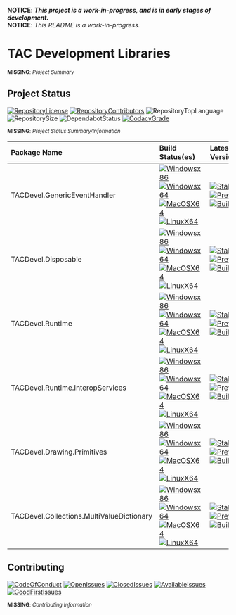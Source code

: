 **NOTICE**: ***This project is a work-in-progress, and is in early stages of development.***  
**NOTICE**: *This README is a work-in-progress.*

# TAC Development Libraries

<small>**MISSING**: *Project Summary*</small>

## Project Status

[![RepositoryLicense][Repository.License.Badge]][Repository.License.Link]
[![RepositoryContributors][Repository.Contributors.Badge]][Repository.Contributors.Link]
![RepositoryTopLanguage][Repository.TopLanguage.Badge]
![RepositorySize][Repository.Size.Badge]
![DependabotStatus][Dependabot.Badge]
[![CodacyGrade][Codacy.Badge]][Codacy.Link]


<small>**MISSING**: *Project Status Summary/Information*</small>

| Package Name                              | Build Status(es) | Latest Version(s) | Target Framework(s) |
| :---------------------------------------- | :--------------- | :---------------- | :------------------ |
| TACDevel.GenericEventHandler              | [![Windowsx86][Build.TACDevel.GenericEventHandler.WindowsX86]][Build.Link]<br/>[![Windowsx64][Build.TACDevel.GenericEventHandler.WindowsX64]][Build.Link]<br/>[![MacOSX64][Build.TACDevel.GenericEventHandler.MacOSX64]][Build.Link]<br/>[![LinuxX64][Build.TACDevel.GenericEventHandler.LinuxX64]][Build.Link] | [![Stable][Package.TACDevel.GenericEventHandler.Stable]][Package.TACDevel.GenericEventHandler.Stable.Link]<br/>[![Preview][Package.TACDevel.GenericEventHandler.Preview]][Package.TACDevel.GenericEventHandler.Preview.Link]<br/>[![Build][Package.TACDevel.GenericEventHandler.Build]][Package.TACDevel.GenericEventHandler.Build.Link] | ![NETStandard21][Framework.NETStandard21] |
| TACDevel.Disposable                       | [![Windowsx86][Build.TACDevel.Disposable.WindowsX86]][Build.Link]<br/>[![Windowsx64][Build.TACDevel.Disposable.WindowsX64]][Build.Link]<br/>[![MacOSX64][Build.TACDevel.Disposable.MacOSX64]][Build.Link]<br/>[![LinuxX64][Build.TACDevel.Disposable.LinuxX64]][Build.Link] | [![Stable][Package.TACDevel.Disposable.Stable]][Package.TACDevel.Disposable.Stable.Link]<br/>[![Preview][Package.TACDevel.Disposable.Preview]][Package.TACDevel.Disposable.Preview.Link]<br/>[![Build][Package.TACDevel.Disposable.Build]][Package.TACDevel.Disposable.Build.Link] | ![NETStandard21][Framework.NETStandard21] |
| TACDevel.Runtime                          | [![Windowsx86][Build.TACDevel.Runtime.WindowsX86]][Build.Link]<br/>[![Windowsx64][Build.TACDevel.Runtime.WindowsX64]][Build.Link]<br/>[![MacOSX64][Build.TACDevel.Runtime.MacOSX64]][Build.Link]<br/>[![LinuxX64][Build.TACDevel.Runtime.LinuxX64]][Build.Link] | [![Stable][Package.TACDevel.Runtime.Stable]][Package.TACDevel.Runtime.Stable.Link]<br/>[![Preview][Package.TACDevel.Runtime.Preview]][Package.TACDevel.Runtime.Preview.Link]<br/>[![Build][Package.TACDevel.Runtime.Build]][Package.TACDevel.Runtime.Build.Link] | ![NETStandard21][Framework.NETStandard21] |
| TACDevel.Runtime.InteropServices          | [![Windowsx86][Build.TACDevel.Runtime.InteropServices.WindowsX86]][Build.Link]<br/>[![Windowsx64][Build.TACDevel.Runtime.InteropServices.WindowsX64]][Build.Link]<br/>[![MacOSX64][Build.TACDevel.Runtime.InteropServices.MacOSX64]][Build.Link]<br/>[![LinuxX64][Build.TACDevel.Runtime.InteropServices.LinuxX64]][Build.Link] | [![Stable][Package.TACDevel.Runtime.InteropServices.Stable]][Package.TACDevel.Runtime.InteropServices.Stable.Link]<br/>[![Preview][Package.TACDevel.Runtime.InteropServices.Preview]][Package.TACDevel.Runtime.InteropServices.Preview.Link]<br/>[![Build][Package.TACDevel.Runtime.InteropServices.Build]][Package.TACDevel.Runtime.InteropServices.Build.Link] | ![NETStandard21][Framework.NETStandard21] |
| TACDevel.Drawing.Primitives               | [![Windowsx86][Build.TACDevel.Drawing.Primitives.WindowsX86]][Build.Link]<br/>[![Windowsx64][Build.TACDevel.Drawing.Primitives.WindowsX64]][Build.Link]<br/>[![MacOSX64][Build.TACDevel.Drawing.Primitives.MacOSX64]][Build.Link]<br/>[![LinuxX64][Build.TACDevel.Drawing.Primitives.LinuxX64]][Build.Link] | [![Stable][Package.TACDevel.Drawing.Primitives.Stable]][Package.TACDevel.Drawing.Primitives.Stable.Link]<br/>[![Preview][Package.TACDevel.Drawing.Primitives.Preview]][Package.TACDevel.Drawing.Primitives.Preview.Link]<br/>[![Build][Package.TACDevel.Drawing.Primitives.Build]][Package.TACDevel.Drawing.Primitives.Build.Link] | ![NETStandard21][Framework.NETStandard21] |
| TACDevel.Collections.MultiValueDictionary | [![Windowsx86][Build.TACDevel.Collections.MultiValueDictionary.WindowsX86]][Build.Link]<br/>[![Windowsx64][Build.TACDevel.Collections.MultiValueDictionary.WindowsX64]][Build.Link]<br/>[![MacOSX64][Build.TACDevel.Collections.MultiValueDictionary.MacOSX64]][Build.Link]<br/>[![LinuxX64][Build.TACDevel.Collections.MultiValueDictionary.LinuxX64]][Build.Link] | [![Stable][Package.TACDevel.Collections.MultiValueDictionary.Stable]][Package.TACDevel.Collections.MultiValueDictionary.Stable.Link]<br/>[![Preview][Package.TACDevel.Collections.MultiValueDictionary.Preview]][Package.TACDevel.Collections.MultiValueDictionary.Preview.Link]<br/>[![Build][Package.TACDevel.Collections.MultiValueDictionary.Build]][Package.TACDevel.Collections.MultiValueDictionary.Build.Link] | ![NETStandard21][Framework.NETStandard21] |

[Repository.License.Badge]: https://img.shields.io/badge/License-MIT-gray?logo=open-source-initiative&logoColor=white
[Repository.License.Link]: https://github.com/tom-corwin/tacdevlibs/blob/master/LICENSE.md
[Repository.Contributors.Badge]: https://img.shields.io/github/contributors-anon/tom-corwin/tacdevlibs?color=gray&label=Contributors&logo=github
[Repository.Contributors.Link]: https://github.com/tom-corwin/tacdevlibs/graphs/contributors
[Repository.TopLanguage.Badge]: https://img.shields.io/github/languages/top/tom-corwin/tacdevlibs?color=%2305930C&label=C%23%20%288.0%29&logo=github
[Repository.Size.Badge]: https://img.shields.io/github/repo-size/tom-corwin/tacdevlibs?color=gray&label=Size&logo=github
[Dependabot.Badge]: https://badgen.net/dependabot/tom-corwin/tacdevlibs/?icon=dependabot&label=Dependabot
[Codacy.Badge]: https://img.shields.io/codacy/grade/ddc482a56b6349b0958d1eb65d0c047a?label=Code%20Quality&logo=codacy
[Codacy.Link]: https://app.codacy.com/manual/tom-corwin/tacdevlibs/dashboard
[Build.Link]: http://localhost
[Framework.NETStandard21]: https://img.shields.io/badge/TargetFramework-netstandard2.1-blue?logo=.net
[Framework.NETCoreApp31]: https://img.shields.io/badge/TargetFramework-netcoreapp3.1-blue?logo=.net
[Build.TACDevel.GenericEventHandler.WindowsX86]: http://localhost
[Build.TACDevel.GenericEventHandler.WindowsX64]: http://localhost
[Build.TACDevel.GenericEventHandler.MacOSX64]: http://localhost
[Build.TACDevel.GenericEventHandler.LinuxX64]: http://localhost
[Package.TACDevel.GenericEventHandler.Stable]: https://img.shields.io/nuget/v/TACDevel.GenericEventHandler?color=blue&label=Stable&logo=nuget&logoColor=blue
[Package.TACDevel.GenericEventHandler.Preview]: https://img.shields.io/nuget/vpre/TACDevel.GenericEventHandler?color=blueviolet&label=Preview&logo=nuget&logoColor=blue
[Package.TACDevel.GenericEventHandler.Build]: https://img.shields.io/myget/tacdevlibs/vpre/TACDevel.GenericEventHandler?color=orange&label=Build&logo=nuget&logoColor=green
[Package.TACDevel.GenericEventHandler.Stable.Link]: http://localhost
[Package.TACDevel.GenericEventHandler.Preview.Link]: http://localhost
[Package.TACDevel.GenericEventHandler.Build.Link]: http://localhost
[Build.TACDevel.Disposable.WindowsX86]: http://localhost
[Build.TACDevel.Disposable.WindowsX64]: http://localhost
[Build.TACDevel.Disposable.MacOSX64]: http://localhost
[Build.TACDevel.Disposable.LinuxX64]: http://localhost
[Package.TACDevel.Disposable.Stable]: https://img.shields.io/nuget/v/TACDevel.Disposable?color=blue&label=Stable&logo=nuget&logoColor=blue
[Package.TACDevel.Disposable.Preview]: https://img.shields.io/nuget/vpre/TACDevel.Disposable?color=blueviolet&label=Preview&logo=nuget&logoColor=blue
[Package.TACDevel.Disposable.Build]: https://img.shields.io/myget/tacdevlibs/vpre/TACDevel.Disposable?color=orange&label=Build&logo=nuget&logoColor=green
[Package.TACDevel.Disposable.Stable.Link]: http://localhost
[Package.TACDevel.Disposable.Preview.Link]: http://localhost
[Package.TACDevel.Disposable.Build.Link]: http://localhost
[Build.TACDevel.Runtime.WindowsX86]: http://localhost
[Build.TACDevel.Runtime.WindowsX64]: http://localhost
[Build.TACDevel.Runtime.MacOSX64]: http://localhost
[Build.TACDevel.Runtime.LinuxX64]: http://localhost
[Package.TACDevel.Runtime.Stable]: https://img.shields.io/nuget/v/TACDevel.Runtime?color=blue&label=Stable&logo=nuget&logoColor=blue
[Package.TACDevel.Runtime.Preview]: https://img.shields.io/nuget/vpre/TACDevel.Runtime?color=blueviolet&label=Preview&logo=nuget&logoColor=blue
[Package.TACDevel.Runtime.Build]: https://img.shields.io/myget/tacdevlibs/vpre/TACDevel.Runtime?color=orange&label=Build&logo=nuget&logoColor=green
[Package.TACDevel.Runtime.Stable.Link]: http://localhost
[Package.TACDevel.Runtime.Preview.Link]: http://localhost
[Package.TACDevel.Runtime.Build.Link]: http://localhost
[Build.TACDevel.Runtime.InteropServices.WindowsX86]: http://localhost
[Build.TACDevel.Runtime.InteropServices.WindowsX64]: http://localhost
[Build.TACDevel.Runtime.InteropServices.MacOSX64]: http://localhost
[Build.TACDevel.Runtime.InteropServices.LinuxX64]: http://localhost
[Package.TACDevel.Runtime.InteropServices.Stable]: https://img.shields.io/nuget/v/TACDevel.Runtime.InteropServices?color=blue&label=Stable&logo=nuget&logoColor=blue
[Package.TACDevel.Runtime.InteropServices.Preview]: https://img.shields.io/nuget/vpre/TACDevel.Runtime.InteropServices?color=blueviolet&label=Preview&logo=nuget&logoColor=blue
[Package.TACDevel.Runtime.InteropServices.Build]: https://img.shields.io/myget/tacdevlibs/vpre/TACDevel.Runtime.InteropServices?color=orange&label=Build&logo=nuget&logoColor=green
[Package.TACDevel.Runtime.InteropServices.Stable.Link]: http://localhost
[Package.TACDevel.Runtime.InteropServices.Preview.Link]: http://localhost
[Package.TACDevel.Runtime.InteropServices.Build.Link]: http://localhost
[Build.TACDevel.Drawing.Primitives.WindowsX86]: http://localhost
[Build.TACDevel.Drawing.Primitives.WindowsX64]: http://localhost
[Build.TACDevel.Drawing.Primitives.MacOSX64]: http://localhost
[Build.TACDevel.Drawing.Primitives.LinuxX64]: http://localhost
[Package.TACDevel.Drawing.Primitives.Stable]: https://img.shields.io/nuget/v/TACDevel.Drawing.Primitives?color=blue&label=Stable&logo=nuget&logoColor=blue
[Package.TACDevel.Drawing.Primitives.Preview]: https://img.shields.io/nuget/vpre/TACDevel.Drawing.Primitives?color=blueviolet&label=Preview&logo=nuget&logoColor=blue
[Package.TACDevel.Drawing.Primitives.Build]: https://img.shields.io/myget/tacdevlibs/vpre/TACDevel.Drawing.Primitives?color=orange&label=Build&logo=nuget&logoColor=green
[Package.TACDevel.Drawing.Primitives.Stable.Link]: http://localhost
[Package.TACDevel.Drawing.Primitives.Preview.Link]: http://localhost
[Package.TACDevel.Drawing.Primitives.Build.Link]: http://localhost
[Build.TACDevel.Collections.MultiValueDictionary.WindowsX86]: http://localhost
[Build.TACDevel.Collections.MultiValueDictionary.WindowsX64]: http://localhost
[Build.TACDevel.Collections.MultiValueDictionary.MacOSX64]: http://localhost
[Build.TACDevel.Collections.MultiValueDictionary.LinuxX64]: http://localhost
[Package.TACDevel.Collections.MultiValueDictionary.Stable]: https://img.shields.io/nuget/v/TACDevel.Collections.MultiValueDictionary?color=blue&label=Stable&logo=nuget&logoColor=blue
[Package.TACDevel.Collections.MultiValueDictionary.Preview]: https://img.shields.io/nuget/vpre/TACDevel.Collections.MultiValueDictionary?color=blueviolet&label=Preview&logo=nuget&logoColor=blue
[Package.TACDevel.Collections.MultiValueDictionary.Build]: https://img.shields.io/myget/tacdevlibs/vpre/TACDevel.Collections.MultiValueDictionary?color=orange&label=Build&logo=nuget&logoColor=green
[Package.TACDevel.Collections.MultiValueDictionary.Stable.Link]: http://localhost
[Package.TACDevel.Collections.MultiValueDictionary.Preview.Link]: http://localhost
[Package.TACDevel.Collections.MultiValueDictionary.Build.Link]: http://localhost
[Repository.CodeOfConduct.Badge]: https://img.shields.io/badge/Contributor%20Covenent-2.0-gray?logo=open-source-initiative&logoColor=white
[Repository.CodeOfConduct.Link]: https://github.com/tom-corwin/tacdevlibs/blob/master/CODE_OF_CONDUCT.md
[Repository.OpenIssues.Badge]: https://img.shields.io/github/issues-raw/tom-corwin/tacdevlibs?color=brightgreen&label=Issues%3AOpen&logo=github
[Repository.OpenIssues.Link]: https://github.com/tom-corwin/tacdevlibs/issues?q=is%3Aissue+is%3Aopen
[Repository.ClosedIssues.Badge]: https://img.shields.io/github/issues-closed-raw/tom-corwin/tacdevlibs?color=red&label=Issues%3AClosed&logo=github
[Repository.ClosedIssues.Link]: https://github.com/tom-corwin/tacdevlibs/issues?q=is%3Aissue+is%3Aclosed
[Repository.AvailableIssues.Badge]: https://img.shields.io/github/issues-raw/tom-corwin/tacdevlibs/Status:Available?color=green&label=Issue%3AStatus%3AAvailable&logo=github
[Repository.AvailableIssues.Link]: https://github.com/tom-corwin/tacdevlibs/issues?q=is%3Aissue+is%3Aopen+label%3AStatus%3AAvailable
[Repository.GoodFirstIssues.Badge]: https://img.shields.io/github/issues-raw/tom-corwin/tacdevlibs/Meta:GoodFirstIssue?color=green&label=Issue%3AMeta%3AGoodFirstIssue&logo=github
[Repository.GoodFirstIssues.Link]: https://github.com/tom-corwin/tacdevlibs/issues?q=is%3Aissue+is%3Aopen+label%3AMeta%3AGoodFirstIssue

## Contributing

[![CodeOfConduct][Repository.CodeOfConduct.Badge]][Repository.CodeOfConduct.Link]
[![OpenIssues][Repository.OpenIssues.Badge]][Repository.OpenIssues.Link]
[![ClosedIssues][Repository.ClosedIssues.Badge]][Repository.ClosedIssues.Link]
[![AvailableIssues][Repository.AvailableIssues.Badge]][Repository.AvailableIssues.Link]
[![GoodFirstIssues][Repository.GoodFirstIssues.Badge]][Repository.GoodFirstIssues.Link]

<small>**MISSING**: *Contributing Information*</small>

<!--

## Using TCDFx Packages

For examples, see the `examples\` directory.

### Runtime Prerequisites

| Operating System | Prerequisites                                  |
| :--------------- | :----------------------------------------------|
| Windows 7/8.1/10 | Microsoft .NET Core 3.0 Runtime                |
| Linux            | Microsoft .NET Core 3.0 Runtime<br/>GTK+ 3.10+ |
| macOS            | Microsoft .NET Core 3.0 Runtime                |

### Utilizing Pre-Built Packages

While following these instructions:

  * Replace `{PackageName}` with the package you want to use.  
  * Replace `{PackageVersion}` with the version of the package.

#### Install using .NET CLI

Run the following command in a command-line interface and enter the following:

```
dotnet add package {PackageName} --version {PackageVersion}
```

#### Install using a PackageReference

Add the following to your `.csproj`:

```xml
<ItemGroup>
  <PackageReference Include="{PackageName}" Version="{PackageVersion}" />
</ItemGroup>
```

### Building From Source

You can build the packages just by installing the prerequisites and running a few commands. Use the steps below to get started!

#### Build Prerequisites

| Operating System | Prerequisites               |
| :--------------- | :---------------------------|
| Windows 7/8.1/10 | Microsoft .NET Core 3.0 SDK |
| Linux            | Microsoft .NET Core 3.0 SDK |
| macOS            | Microsoft .NET Core 3.0 SDK |

#### Build Using a CLI

Run the following command in a command-line interface in the root directory of this repository (with respect to OS):

```
dotnet build dirs.proj
```

[File.Contributing.Link]: https://github.com/tom-corwin/tcdfx/blob/master/CONTRIBUTING.md
[AzurePipelines.Link]: https://azure.microsoft.com/en-us/services/devops/pipelines/
[DotNetCore.SupportedOS.Link]: https://github.com/dotnet/core/blob/master/release-notes/3.0/3.0-supported-os.md
[BuildStatus.Link]: https://dev.azure.com/tom-corwin/tcdfx/_build/latest?definitionId=15&branchName=master
[BuildStatus.TCDFxCore_Windows81_Debug.Badge]: https://dev.azure.com/tom-corwin/tcdfx/_apis/build/status/TCDFx?branchName=master&jobName=TCDFxCore_Windows81_Debug
[BuildStatus.TCDFxCore_Windows81_Release.Badge]: https://dev.azure.com/tom-corwin/tcdfx/_apis/build/status/TCDFx?branchName=master&jobName=TCDFxCore_Windows81_Release
[BuildStatus.TCDFxCore_Windows10_Debug.Badge]: https://dev.azure.com/tom-corwin/tcdfx/_apis/build/status/TCDFx?branchName=master&jobName=TCDFxCore_Windows10_Debug
[BuildStatus.TCDFxCore_Windows10_Release.Badge]: https://dev.azure.com/tom-corwin/tcdfx/_apis/build/status/TCDFx?branchName=master&jobName=TCDFxCore_Windows10_Release
[BuildStatus.TCDFxCore_Ubuntu1604_Debug.Badge]: https://dev.azure.com/tom-corwin/tcdfx/_apis/build/status/TCDFx?branchName=master&jobName=TCDFxCore_Ubuntu1604_Debug
[BuildStatus.TCDFxCore_Ubuntu1604_Release.Badge]: https://dev.azure.com/tom-corwin/tcdfx/_apis/build/status/TCDFx?branchName=master&jobName=TCDFxCore_Ubuntu1604_Release
[BuildStatus.TCDFxCore_macOS1013_Debug.Badge]: https://dev.azure.com/tom-corwin/tcdfx/_apis/build/status/TCDFx?branchName=master&jobName=TCDFxCore_macOS1013_Debug
[BuildStatus.TCDFxCore_macOS1013_Release.Badge]: https://dev.azure.com/tom-corwin/tcdfx/_apis/build/status/TCDFx?branchName=master&jobName=TCDFxCore_macOS1013_Release
[BuildStatus.TCDFxCore_macOS1014_Debug.Badge]: https://dev.azure.com/tom-corwin/tcdfx/_apis/build/status/TCDFx?branchName=master&jobName=TCDFxCore_macOS1014_Debug
[BuildStatus.TCDFxCore_macOS1014_Release.Badge]: https://dev.azure.com/tom-corwin/tcdfx/_apis/build/status/TCDFx?branchName=master&jobName=TCDFxCore_macOS1014_Release
[BuildStatus.TCDFxUI_Windows81_Debug.Badge]: https://dev.azure.com/tom-corwin/tcdfx/_apis/build/status/TCDFx?branchName=master&jobName=TCDFxUI_Windows81_Debug
[BuildStatus.TCDFxUI_Windows81_Release.Badge]: https://dev.azure.com/tom-corwin/tcdfx/_apis/build/status/TCDFx?branchName=master&jobName=TCDFxUI_Windows81_Release
[BuildStatus.TCDFxUI_Windows10_Debug.Badge]: https://dev.azure.com/tom-corwin/tcdfx/_apis/build/status/TCDFx?branchName=master&jobName=TCDFxUI_Windows10_Debug
[BuildStatus.TCDFxUI_Windows10_Release.Badge]: https://dev.azure.com/tom-corwin/tcdfx/_apis/build/status/TCDFx?branchName=master&jobName=TCDFxUI_Windows10_Release
[BuildStatus.TCDFxUI_Ubuntu1604_Debug.Badge]: https://dev.azure.com/tom-corwin/tcdfx/_apis/build/status/TCDFx?branchName=master&jobName=TCDFxUI_Ubuntu1604_Debug
[BuildStatus.TCDFxUI_Ubuntu1604_Release.Badge]: https://dev.azure.com/tom-corwin/tcdfx/_apis/build/status/TCDFx?branchName=master&jobName=TCDFxUI_Ubuntu1604_Release
[BuildStatus.TCDFxUI_macOS1013_Debug.Badge]: https://dev.azure.com/tom-corwin/tcdfx/_apis/build/status/TCDFx?branchName=master&jobName=TCDFxUI_macOS1013_Debug
[BuildStatus.TCDFxUI_macOS1013_Release.Badge]: https://dev.azure.com/tom-corwin/tcdfx/_apis/build/status/TCDFx?branchName=master&jobName=TCDFxUI_macOS1013_Release
[BuildStatus.TCDFxUI_macOS1014_Debug.Badge]: https://dev.azure.com/tom-corwin/tcdfx/_apis/build/status/TCDFx?branchName=master&jobName=TCDFxUI_macOS1014_Debug
[BuildStatus.TCDFxUI_macOS1014_Release.Badge]: https://dev.azure.com/tom-corwin/tcdfx/_apis/build/status/TCDFx?branchName=master&jobName=TCDFxUI_macOS1014_Release
[Versions.TCDFxCore.Stable.Badge]: https://img.shields.io/nuget/v/TCDFx.Core.svg?color=blue&label=Stable&logo=nuget
[Versions.TCDFxCore.Preview.Badge]: https://img.shields.io/nuget/vpre/TCDFx.Core.svg?color=orange&label=Preview&logo=nuget
[Versions.TCDFxUI.Stable.Badge]: https://img.shields.io/nuget/v/TCDFx.UI.svg?color=blue&label=Stable&logo=nuget
[Versions.TCDFxUI.Preview.Badge]: https://img.shields.io/nuget/vpre/TCDFx.UI.svg?color=orange&label=Preview&logo=nuget
-->